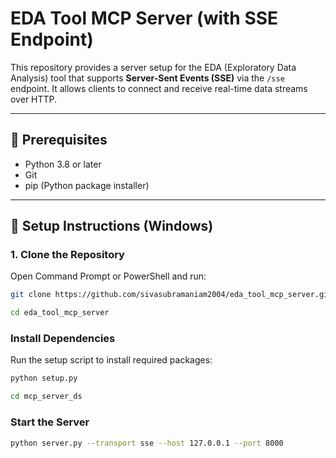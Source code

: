 # EDA Tool MCP Server (with SSE Endpoint)

This repository provides a server setup for the EDA (Exploratory Data Analysis) tool that supports **Server-Sent Events (SSE)** via the `/sse` endpoint. It allows clients to connect and receive real-time data streams over HTTP.

---

## 🔧 Prerequisites

- Python 3.8 or later
- Git
- pip (Python package installer)

---

## 🚀 Setup Instructions (Windows)

### 1. Clone the Repository

Open Command Prompt or PowerShell and run:

```bash
git clone https://github.com/sivasubramaniam2004/eda_tool_mcp_server.git
```

``` bash
cd eda_tool_mcp_server
```

### Install Dependencies
Run the setup script to install required packages:

``` bash
python setup.py
```

``` bash
cd mcp_server_ds
```

### Start the Server
``` bash
python server.py --transport sse --host 127.0.0.1 --port 8000
```

